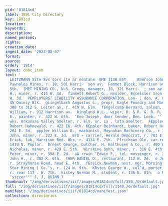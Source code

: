 ```yaml
---
pid: '01814cd'
label: 1891 City Directory
key: 1891cd
location: 
keywords: 
description: 
named_persons: 
rights: 
creation_date: 
ingest_date: '2023-08-07'
format: 
source: 
order: '1814'
layout: cmhc_item
text: '                                                                          EHARLES
  LEITZMANN Site Svs sors itn ar nentane  EME 1138 EST     Emerson John L., propr,
  Pawnolos Mines, r. 18, 501 Harri-  son av.  Femmet Block, Harrison av, ne. cor.
  5th.  [MET MINING CO., N.S. Gregg, manager, 10, 321 Harri-  ; son av.  ‘Emmett Charles
  H., miner, r. 414 W. 3d.  fimmett Robert G., moulder, Excelsior Iron Wks., r. 414
  W. 3d.  PEMPLOYERS’ LIABILITY ASSURANCE CORPORATION, Lon- ; don, A. C. Wilson, agt,
  45 Quincy Blk.  giingelbach Augustus L., propr, Eagle Foundry and Machine  Shops,
  308 to 312 S. Leiter av, r. 419 W. Elm.  fEngelcamp Bernard, saloon, 104 W. 2d.  FEngland
  William, r. 912 Harrison av.  bingland W.L., wiper, D. & R. G. R. R.  mangle Charles
  E., painter, r. 422 W. 6th.  ‘Eno Joseph, door tender, Ben. Loeb. ''  REnsign Ered.,
  wks. Arkansas Valley Smelter, r. Elm, nr. La , lata Smelter.  FEppler Jacob, manager,
  Robert Hahnewald, r. 422 EK. 4th. KEppler Reinhardt, baker, Robert Hahnewald, r.
  204 E. 3d.  pppler William B., machinist, Moynahan Machinery Co., r 140  ~ . 9th.  ‘Epson
  John, miner, r. 222 E. 3d.  Erb » carrier, Herald Democrat, r. 701 E. 5th.  ‘irickson
  Erick, lab, Harrison Red. Wks, r. 4134 E. 7th.  Ffrickson Ole, car repairer, r.
  1419 N. Poplar.  Ernest George, butcher, H. Halthusen & Co., r. 400 W.  Chestnut.  eiirpelding
  Nicholas, miner, r. 429 E. 5th.  Wirskine Sohn, miner, r. 316 E. 4th.  Ferstling
  Peter, miner, r. 398 E. 2d.  aA rrwin ‘Edwin F., tel. messenger, r. 302 E. 6th.  vErwin
  John H., r. 302 K. 6th.  CHER DANIEL D., restaurant, 112 W. 2d.  o John, miner,
  r. Strayhorse Road, head E. 4th.  fEssick Newman, asst. mgr, Morning and Evening
  Star Mining ] Co.’s, r. 124 W. 9th.  KRstes George W., col’d, porter, R. G. Berryman,
  r. rear 117 . W. 7th.  kistey Norman M., student, r. 136 E. 8th.  a ROOM MOULDINGS,”
  ‘stzzer""" J, J, QUINN 7    '
thumbnail: "/img/derivatives/iiif/images/01814cd/full/250,/0/default.jpg"
full: "/img/derivatives/iiif/images/01814cd/full/1140,/0/default.jpg"
manifest: "/img/derivatives/iiif/01814cd/manifest.json"
collection: directories
---
```

